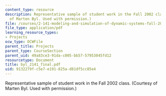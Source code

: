 ```yaml
---
content_type: resource
description: Representative sample of student work in the Fall 2002 class. (Courtesy
  of Marten Byl. Used with permission.)
file: /courses/2-141-modeling-and-simulation-of-dynamic-systems-fall-2006/9132279fc5e7e191825ad81df5cc85e4_byl_2141_final.pdf
file_type: application/pdf
learning_resource_types:
- Projects
ocw_type: OCWFile
parent_title: Projects
parent_type: CourseSection
parent_uid: 49a83ce3-91da-c005-bb57-57953045fd12
resourcetype: Document
title: byl_2141_final.pdf
uid: 9132279f-c5e7-e191-825a-d81df5cc85e4
---
```

Representative sample of student work in the Fall 2002 class. (Courtesy of Marten Byl. Used with permission.)

